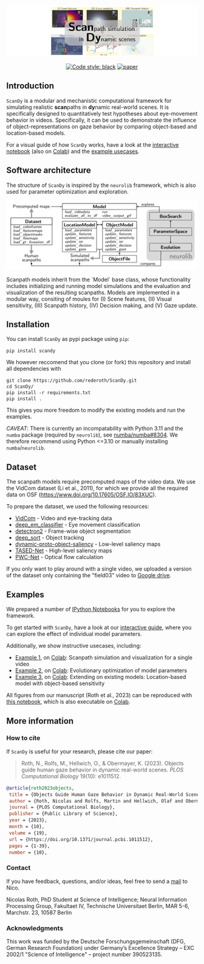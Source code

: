 <p align="center">
  <img src="https://github.com/rederoth/ScanDy/blob/main/docs/scandy_repo_card.png">
</p>
<p align="center">
  <a href="https://github.com/psf/black">
  	<img alt="Code style: black" src="https://img.shields.io/badge/code%20style-black-000000.svg"></a>
  <a href="https://doi.org/10.1101/2023.03.14.532608">
    <img alt="paper" src="https://img.shields.io/badge/preprint-10.1101%2F2023.03.14.532608-blue"></a>    
</p>
<!-- # ScanDy
Simulating Realistic Human Scanpaths in Dynamic Real-World Scenes -->

## Introduction

`ScanDy` is a modular and mechanistic computational framework for simulating realistic **scan**paths in **dy**namic real-world scenes. It is specifically designed to quantitatively test hypotheses about eye-movement behavior in videos.
Specifically, it can be used to demonstrate the influence of object-representations on gaze behavior by comparing object-based and location-based models.

For a visual guide of how `ScanDy` works, have a look at the [interactive notebook](examples/interactive_guide.ipynb) (also on [Colab](https://colab.research.google.com/github/rederoth/ScanDy/blob/main/examples/interactive_guide.ipynb)) and the <a href="#examples">example usecases</a>.

## Software architecture

The structure of `ScanDy` is inspired by the `neurolib` framework, which is also used for parameter optimization and exploration.
<p align="center">
  <img src="https://github.com/rederoth/ScanDy/blob/main/docs/software_architecture.png">
</p>
Scanpath models inherit from the `Model` base class, whose functionality includes initializing and running model simulations and the evaluation and visualization of the resulting scanpaths. Models are implemented in a modular way, consiting of moules for (I) Scene features, (II) Visual sensitivity, (III) Scanpath history, (IV) Decision making, and (V) Gaze update.

## Installation

You can install `ScanDy` as pypi package using `pip`:

```
pip install scandy
```

We however reccomend that you clone (or fork) this repository and install all dependencies with

```
git clone https://github.com/rederoth/ScanDy.git
cd ScanDy/
pip install -r requirements.txt
pip install .
```

This gives you more freedom to modify the existing models and run the examples.

*CAVEAT*: There is currently an incompatability with Python 3.11 and the `numba` package (required by `neurolib`), see [numba/numba#8304](https://github.com/numba/numba/issues/8304). We therefore recommend using Python <=3.10 or manually installing `numba`/`neurolib`.

## Dataset

The scanpath models require precomputed maps of the video data. We use the VidCom dataset (Li et al., 2011), for which we provide all the required data on OSF (https://www.doi.org/10.17605/OSF.IO/83XUC).

To prepare the dataset, we used the following resources:

* [VidCom](http://ilab.usc.edu/vagba/dataset/VidCom/) - Video and eye-tracking data
* [deep_em_classifier](https://github.com/MikhailStartsev/deep_em_classifier/) - Eye movement classification
* [detectron2](https://github.com/facebookresearch/detectron2/) - Frame-wise object segmentation
* [deep_sort](https://github.com/nwojke/deep_sort/) - Object tracking
* [dynamic-proto-object-saliency](https://github.com/csmslab/dynamic-proto-object-saliency/) - Low-level saliency maps
* [TASED-Net](https://github.com/MichiganCOG/TASED-Net/) - High-level saliency maps
* [PWC-Net](https://github.com/NVlabs/PWC-Net/) - Optical flow calculation

If you only want to play around with a single video, we uploaded a version of the dataset only containing the "field03" video to [Google drive](https://drive.google.com/file/d/1oT9OJ2tRsvdJGFFLSKDCaY3BJev4Irzf/view?usp=sharing).

## Examples

We prepared a number of [IPython Notebooks](examples/) for you to explore the framework.

To get started with `ScanDy`, have a look at our [interactive guide](examples/interactive_guide.ipynb), where you can explore the effect of individual model parameters.

Additionally, we show instructive usecases, including:

* [Example 1](examples/ex1_scanpath_sgl_video.ipynb), on [Colab](https://colab.research.google.com/github/rederoth/ScanDy/blob/main/examples/ex1_scanpath_sgl_video.ipynb): Scanpath simulation and visualization for a single video
* [Example 2](examples/ex2_model_comparison.ipynb), on [Colab](https://colab.research.google.com/github/rederoth/ScanDy/blob/main/examples/ex2_model_comparison.ipynb): Evolutionary optimization of model parameters
* [Example 3](examples/ex3_model_extension.ipynb), on [Colab](https://colab.research.google.com/github/rederoth/ScanDy/blob/main/examples/ex3_model_extension.ipynb): Extending on existing models: Location-based model with object-based sensitivity

All figures from our manuscript (Roth et al., 2023) can be reproduced with [this notebook](examples/manuscript_results.ipynb), which is also executable on [Colab](https://colab.research.google.com/github/rederoth/ScanDy/blob/main/examples/manuscript_results.ipynb).

## More information

### How to cite

If `ScanDy` is useful for your research, please cite our paper:
> Roth, N., Rolfs, M., Hellwich, O., & Obermayer, K. (2023). Objects guide human gaze behavior in dynamic real-world scenes. *PLOS Computational Biology* 19(10): e1011512.

```bibtex
@article{roth2023objects,
 title = {Objects Guide Human Gaze Behavior in Dynamic Real-World Scenes},
 author = {Roth, Nicolas and Rolfs, Martin and Hellwich, Olaf and Obermayer, Klaus},
 journal = {PLOS Computational Biology},
 publisher = {Public Library of Science},
 year = {2023},
 month = {10},
 volume = {19},
 url = {https://doi.org/10.1371/journal.pcbi.1011512},
 pages = {1-39},
 number = {10},
```

### Contact

 If you have feedback, questions, and/or ideas, feel free to send a [mail](mailto:roth@tu-berlin.de) to Nico.

Nicolas Roth,
PhD Student at Science of Intelligence;
Neural Information Processing Group,
Fakultaet IV, Technische Universitaet Berlin,
MAR 5-6, Marchstr. 23, 10587 Berlin

### Acknowledgments

This work was funded by the Deutsche Forschungsgemeinschaft (DFG, German Research Foundation) under Germany’s Excellence Strategy – EXC 2002/1 "Science of Intelligence" – project number 390523135.
